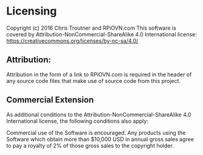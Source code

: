 # Licensing

Copyright (c) 2016 Chris Troutner and RPiOVN.com This software is covered by Attribution-NonCommercial-ShareAlike 4.0 International license: https://creativecommons.org/licenses/by-nc-sa/4.0/

## Attribution:

Attribution in the form of a link to RPiOVN.com is required in the header of any source code files that make use of source code from this project.

## Commercial Extension

As additional conditions to the Attribution-NonCommercial-ShareAlike 4.0 International license, the following conditions also apply:

Commercial use of the Software is encouraged. Any products using the Software which obtain more than $10,000 USD in annual gross sales agree to pay a royalty of 2% of those gross sales to the copyright holder.